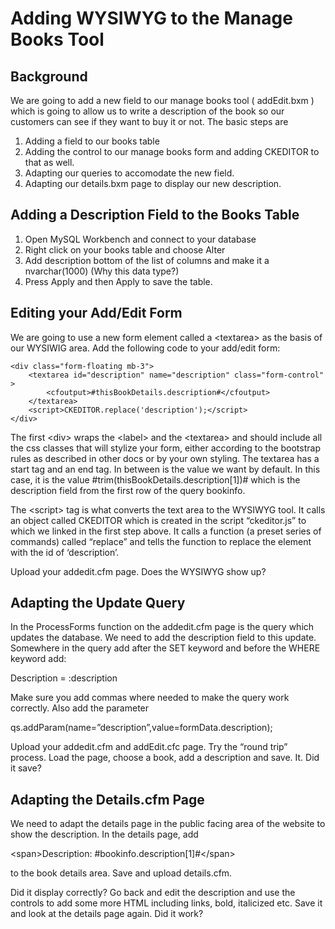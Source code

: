 # Adding WYSIWYG to the Manage Books Tool

## Background

We are going to add a new field to our manage books tool ( addEdit.bxm ) which is going to allow us to write a description of the book so our customers can see if they want to buy it or not. The basic steps are

1. Adding a field to our books table
2. Adding the control to our manage books form and adding CKEDITOR to that as well.&#x20;
3. Adapting our queries to accomodate the new field.&#x20;
4. Adapting our details.bxm page to display our new description.&#x20;

## Adding a Description Field to the Books Table

1. Open MySQL Workbench and connect to your database
2. Right click on your books table and choose Alter
3. Add description bottom of the list of columns and make it a nvarchar(1000) (Why this data type?)
4. Press Apply and then Apply to save the table.

## Editing your Add/Edit Form

We are going to use a new form element called a \<textarea> as the basis of our WYSIWIG area. Add the following code to your add/edit form:

```
<div class="form-floating mb-3">
    <textarea id="description" name="description" class="form-control" >
        <cfoutput>#thisBookDetails.description#</cfoutput>
    </textarea>
    <script>CKEDITOR.replace('description');</script>
</div>
```

The first \<div> wraps the \<label> and the \<textarea> and should include all the css classes that will stylize your form, either according to the bootstrap rules as described in other docs or by your own styling. The textarea has a start tag and an end tag. In between is the value we want by default. In this case, it is the value #trim(thisBookDetails.description\[1])# which is the description field from the first row of the query bookinfo.

The \<script> tag is what converts the text area to the WYSIWYG tool. It calls an object called CKEDITOR which is created in the script “ckeditor.js” to which we linked in the first step above. It calls a function (a preset series of commands) called “replace” and tells the function to replace the element with the id of ‘description’.

Upload your addedit.cfm page. Does the WYSIWYG show up?

## Adapting the Update Query

In the ProcessForms function on the addedit.cfm page is the query which updates the database. We need to add the description field to this update. Somewhere in the query add after the SET keyword and before the WHERE keyword add:

Description = :description

Make sure you add commas where needed to make the query work correctly. Also add the parameter

qs.addParam(name=”description”,value=formData.description);

Upload your addedit.cfm and addEdit.cfc page. Try the “round trip” process. Load the page, choose a book, add a description and save. It. Did it save?

## Adapting the Details.cfm Page

We need to adapt the details page in the public facing area of the website to show the description. In the details page, add

\<span>Description: #bookinfo.description\[1]#\</span>

to the book details area. Save and upload details.cfm.

Did it display correctly? Go back and edit the description and use the controls to add some more HTML including links, bold, italicized etc. Save it and look at the details page again. Did it work?
